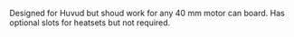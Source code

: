 
Designed for Huvud but shoud work for any 40 mm motor can board. Has optional slots for heatsets but not required. 
